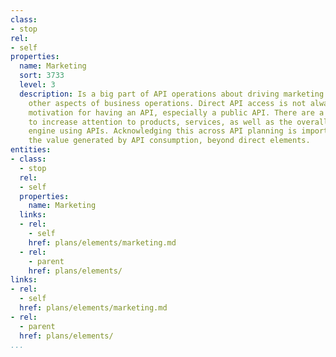 ```yaml
---
class:
- stop
rel:
- self
properties:
  name: Marketing
  sort: 3733
  level: 3
  description: Is a big part of API operations about driving marketing efforts for
    other aspects of business operations. Direct API access is not always the primary
    motivation for having an API, especially a public API. There are a number of ways
    to increase attention to products, services, as well as the overall corporate
    engine using APIs. Acknowledging this across API planning is important to understanding
    the value generated by API consumption, beyond direct elements.
entities:
- class:
  - stop
  rel:
  - self
  properties:
    name: Marketing
  links:
  - rel:
    - self
    href: plans/elements/marketing.md
  - rel:
    - parent
    href: plans/elements/
links:
- rel:
  - self
  href: plans/elements/marketing.md
- rel:
  - parent
  href: plans/elements/
...
```

